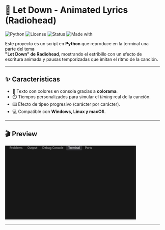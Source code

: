 # 🎵 Let Down - Animated Lyrics (Radiohead)

![Python](https://img.shields.io/badge/Python-3.x-blue?logo=python)
![License](https://img.shields.io/badge/license-MIT-green)
![Status](https://img.shields.io/badge/status-finished-success)
![Made with](https://img.shields.io/badge/Made%20with-❤-red)

Este proyecto es un script en **Python** que reproduce en la terminal una parte del tema  
**"Let Down" de Radiohead**, mostrando el estribillo con un efecto de escritura animada y pausas temporizadas que imitan el ritmo de la canción.  

---

## ✨ Características
- 🎨 Texto con colores en consola gracias a **colorama**.  
- ⏱️ Tiempos personalizados para simular el *timing* real de la canción.  
- ⌨️ Efecto de tipeo progresivo (carácter por carácter).  
- 💻 Compatible con **Windows, Linux y macOS**.  

---

## 🎬 Preview

![Preview](assets/preview.gif)

---
